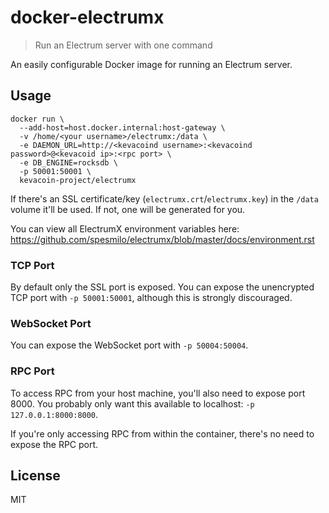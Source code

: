 
# docker-electrumx

> Run an Electrum server with one command

An easily configurable Docker image for running an Electrum server.

## Usage

```
docker run \
  --add-host=host.docker.internal:host-gateway \
  -v /home/<your username>/electrumx:/data \
  -e DAEMON_URL=http://<kevacoind username>:<kevacoind password>@<kevacoid ip>:<rpc port> \
  -e DB_ENGINE=rocksdb \
  -p 50001:50001 \
  kevacoin-project/electrumx
```

If there's an SSL certificate/key (`electrumx.crt`/`electrumx.key`) in the `/data` volume it'll be used. If not, one will be generated for you.

You can view all ElectrumX environment variables here: https://github.com/spesmilo/electrumx/blob/master/docs/environment.rst

### TCP Port

By default only the SSL port is exposed. You can expose the unencrypted TCP port with `-p 50001:50001`, although this is strongly discouraged.

### WebSocket Port

You can expose the WebSocket port with `-p 50004:50004`.

### RPC Port

To access RPC from your host machine, you'll also need to expose port 8000. You probably only want this available to localhost: `-p 127.0.0.1:8000:8000`.

If you're only accessing RPC from within the container, there's no need to expose the RPC port.

## License

MIT
